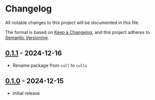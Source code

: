 # Changelog

All notable changes to this project will be documented in this file.

The format is based on [Keep a Changelog](https://keepachangelog.com/en/1.0.0/),
and this project adheres to [Semantic Versioning](https://semver.org/spec/v2.0.0.html).

## [0.1.1](https://github.com/metonym/culls/releases/tag/v0.1.1) - 2024-12-16

- Rename package from `cull` to `culls`

## [0.1.0](https://github.com/metonym/culls/releases/tag/v0.1.0) - 2024-12-15

- Initial release
